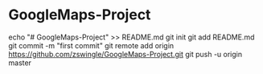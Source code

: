 # GoogleMaps-Project

echo "# GoogleMaps-Project" >> README.md
git init
git add README.md
git commit -m "first commit"
git remote add origin https://github.com/zswingle/GoogleMaps-Project.git
git push -u origin master
